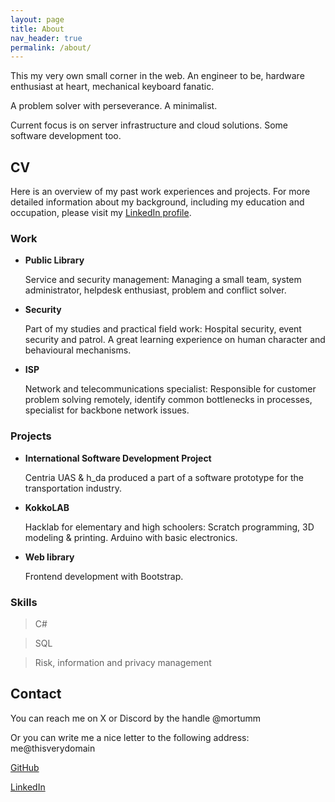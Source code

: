 ```yaml
---
layout: page
title: About
nav_header: true
permalink: /about/
---
```


This my very own small corner in the web.
An engineer to be, hardware enthusiast at heart, mechanical keyboard fanatic.

A problem solver with perseverance. A minimalist.

Current focus is on server infrastructure and cloud solutions. Some software development too.


## CV

Here is an overview of my past work experiences and projects. For more detailed information about my background, including my education and occupation, please visit my [LinkedIn profile](https://www.linkedin.com/in/nuno-mendes-engineer/).


### Work

- **Public Library**

  Service and security management: Managing a small team, system administrator, helpdesk enthusiast, problem and conflict solver.

- **Security**

  Part of my studies and practical field work: Hospital security, event security and patrol. A great learning experience on human character and behavioural mechanisms.

- **ISP**

  Network and telecommunications specialist: Responsible for customer problem solving remotely, identify common bottlenecks in processes, specialist for backbone network issues.


### Projects

- **International Software Development Project**

  Centria UAS & h_da produced a part of a software prototype for the transportation industry.

- **KokkoLAB**

  Hacklab for elementary and high schoolers: Scratch programming, 3D modeling & printing. Arduino with basic electronics.

- **Web library**

  Frontend development with Bootstrap.


### Skills

> C#

> SQL

> Risk, information and privacy management


## Contact

You can reach me on X or Discord by the handle @mortumm

Or you can write me a nice letter to the following address: me@thisverydomain

[GitHub](https://github.com/Mortumm)

[LinkedIn](https://www.linkedin.com/in/nuno-mendes-engineer/)

